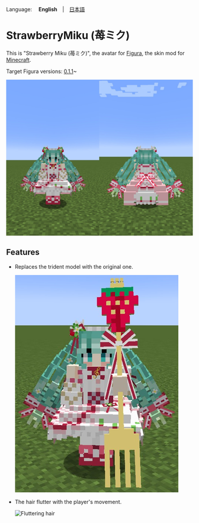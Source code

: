 Language: 　**English**　|　[日本語](./README_jp.md)

# StrawberryMiku (苺ミク)
This is "Strawberry Miku (苺ミク)", the avatar for [Figura](https://modrinth.com/mod/figura), the skin mod for [Minecraft](https://www.minecraft.net/en-us).

Target Figura versions: [0.1.1](https://modrinth.com/mod/figura/version/0.1.1+1.20.1-0f8b7a9)~

![Main image](./README_images/main.jpg)

## Features
- Replaces the trident model with the original one.

  ![The trident model](./README_images/trident.jpg)

- The hair flutter with the player's movement.

  ![Fluttering hair](./README_images/hair.gif)